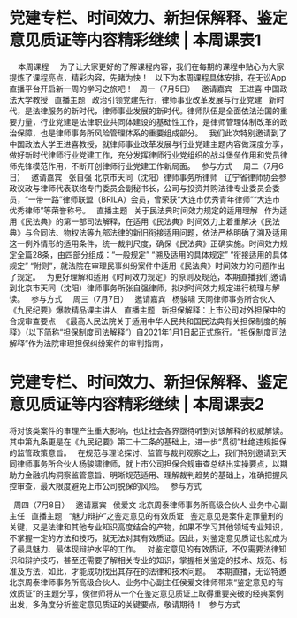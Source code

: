 # 党建专栏、时间效力、新担保解释、鉴定意见质证等内容精彩继续 | 本周课表1

 
 
本周课程
 
 
为了让大家更好的了解课程内容，我们在每期的课程中贴心为大家提炼了课程亮点，精彩内容，先睹为快！
 
以下为本周课程具体安排，在无讼App直播平台开启新一周的学习之旅吧！
 
周一（7月5日）
 
邀请嘉宾
 
王进喜
中国政法大学教授
 
直播主题
 
政治引领党建先行，律师事业改革发展与行业党建
 
新时代，是法律服务的新时代，律师事业发展的新时代。律师队伍是全面依法治国的重要力量，行业党建是法律职业共同体建设的基础性工作，是律师管理体制改革的政治保障，也是律师事务所风险管理体系的重要组成部分。
 
我们此次特别邀请到了中国政法大学王进喜教授，就律师事业改革发展与行业党建主题内容做深度分享，做好新时代律师行业党建工作，充分发挥律师行业党组织的战斗堡垒作用和党员律师先锋模范作用，不断开创律师行业党建工作新局面。
 
参与方式
 
 
周二（7月6日）
 
邀请嘉宾
 
张自强
北京市天同（沈阳）律师事务所律师
 
辽宁省律师协会参政议政与律师代表联络专门委员会副秘书长，公司与投资并购法律专业委员会委员，“一带一路”律师联盟（BRILA）会员，曾荣获“大连市优秀青年律师”“大连市优秀律师”等荣誉称号。
 
直播主题
 
关于民法典时间效力规定的适用理解
 
作为适用《民法典》的第一部司法解释，在适用《民法典》时间效力上着重解决《民法典》与合同法、物权法等九部法律的新旧衔接适用问题，依法严格明确了溯及适用这一例外情形的适用条件，统一裁判尺度，确保《民法典》正确实施。时间效力规定全篇28条，由四部分组成：“一般规定” “溯及适用的具体规定” “衔接适用的具体规定” “附则”，就法院在审理民事纠纷案件中适用《民法典》时间效力的问题作出了规定。
 
为更好理解和适用《时间效力规定》的原则及规范，本期直播我们邀请到北京市天同（沈阳）律师事务所张自强律师，拟对时间效力规定进行梳理与解读。
 
参与方式
 
 
周三（7月7日）
 
邀请嘉宾
 
杨骏啸
天同律师事务所合伙人
《九民纪要》爆款精品课主讲人
 
直播主题
 
新担保解释：上市公司对外担保中的合规审查要点
 
《最高人民法院关于适用中华人民共和国民法典有关担保制度的解释》（以下简称“担保制度司法解释”）自2021年1月1日起正式施行。“担保制度司法解释”作为法院审理担保纠纷案件的审判指南，

# 党建专栏、时间效力、新担保解释、鉴定意见质证等内容精彩继续 | 本周课表2

将对该类案件的审理产生重大影响，也让社会各界亟待听到对该解释的权威解读。其中第九条更是在《九民纪要》第二十二条的基础上，进一步“贯彻”杜绝违规担保的监管政策意旨。
 
在规范与理论探讨、监管与裁判观察之上，我们特别邀请到天同律师事务所合伙人杨骏啸律师，就上市公司担保合规审查总结出实操要点，以期助力金融机构洞察监管意旨、明晰规范适用、理解裁判趋势的基础上，准确把握风控审查，最大限度避免上市公司脱保的风险。
 
参与方式

 
周四（7月8日）
 
邀请嘉宾
 
侯爱文
北京周泰律师事务所高级合伙人
业务中心副主任
 
直播主题
 
“魅力辩护”之鉴定意见的有效质证
 
鉴定意见是案件定罪量刑的关键，又是法律和其他专业知识高度结合的产物，如果不学习其他领域专业知识，不掌握一定的方法和技巧，就无法对其有效质证。因此，对鉴定意见质证也就成为了最具魅力、最体现辩护水平的工作。
 
对鉴定意见的有效质证，不仅需要法律知识和辩护技巧，甚至还需要了解相关专业的知识，掌握相关鉴定的技术、规范、标准及方法，如此，才能成功找出其存在的法律和技术问题。
 
本期直播，无讼特邀北京周泰律师事务所高级合伙人、业务中心副主任侯爱文律师带来“鉴定意见的有效质证”的主题分享，侯律师将从一个在鉴定意见质证上取得重要突破的经典案例出发，多角度分析鉴定意见质证的关键要点，敬请期待！
 
参与方式

 


